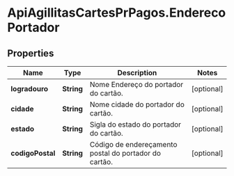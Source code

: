 # ApiAgillitasCartesPrPagos.EnderecoPortador

## Properties
Name | Type | Description | Notes
------------ | ------------- | ------------- | -------------
**logradouro** | **String** | Nome Endereço  do portador do cartão. | [optional] 
**cidade** | **String** | Nome cidade do portador do cartão. | [optional] 
**estado** | **String** | Sigla do estado do portador do cartão. | [optional] 
**codigoPostal** | **String** | Código de endereçamento postal do portador do cartão. | [optional] 



